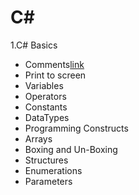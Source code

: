 # **C#**
1.C# Basics
 - Comments[link](https://github.com/shashikirankantheti/C-sharp/blob/master/Comments)
 - Print to screen
 - Variables
 - Operators
 - Constants
 - DataTypes
 - Programming Constructs
 - Arrays
 - Boxing and Un-Boxing
 - Structures
 - Enumerations
 - Parameters
 
